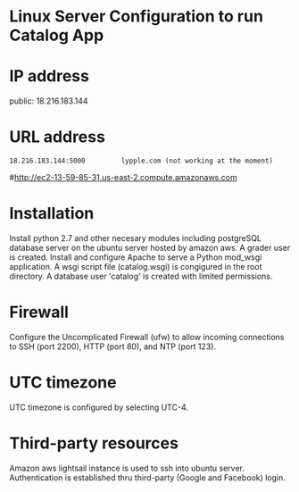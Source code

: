 # Linux Server Configuration to run Catalog App

# IP address
public: 18.216.183.144


# URL address
    18.216.183.144:5000         lypple.com (not working at the moment)
#http://ec2-13-59-85-31.us-east-2.compute.amazonaws.com

# Installation
Install python 2.7 and other necesary modules including postgreSQL database
server on the ubuntu server hosted by amazon aws.
A grader user is created.
Install and configure Apache to serve a Python mod_wsgi application.
A wsgi script file (catalog.wsgi) is congigured in the root directory.
A database user 'catalog' is created with limited permissions.

# Firewall
Configure the Uncomplicated Firewall (ufw) to allow incoming connections
to SSH (port 2200), HTTP (port 80), and NTP (port 123).

# UTC timezone
UTC timezone is configured by selecting UTC-4.

# Third-party resources
Amazon aws lightsail instance is used to ssh into ubuntu server.
Authentication is established thru third-party (Google and Facebook)
login. 
